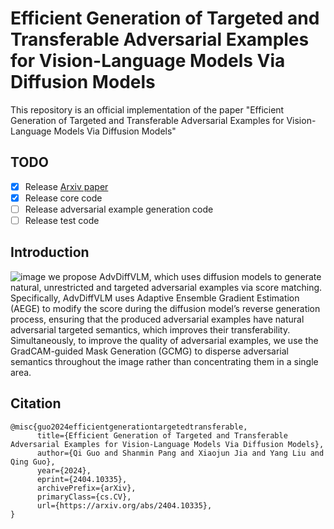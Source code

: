 # Efficient Generation of Targeted and Transferable Adversarial Examples for Vision-Language Models Via Diffusion Models
This repository is an official implementation of the paper "Efficient Generation of Targeted and Transferable Adversarial Examples for Vision-Language Models Via Diffusion Models"

## TODO
- [x] Release [Arxiv paper](https://arxiv.org/abs/2404.10335)
- [x] Release core code
- [ ] Release adversarial example generation code
- [ ] Release test code
## Introduction
![image](https://github.com/user-attachments/assets/3c24c832-0cb6-4295-ab77-0c8cfe47efe1)
we propose AdvDiffVLM, which uses diffusion models to generate natural, unrestricted and targeted adversarial examples via score matching. Specifically, AdvDiffVLM uses Adaptive Ensemble Gradient Estimation
(AEGE) to modify the score during the diffusion model’s reverse generation process, ensuring that the produced adversarial examples have natural adversarial targeted semantics, which improves their transferability. Simultaneously, to improve the quality of adversarial examples, we use the GradCAM-guided Mask Generation (GCMG) to disperse adversarial semantics throughout the image rather than concentrating them in a single area.

## Citation
```
@misc{guo2024efficientgenerationtargetedtransferable,
      title={Efficient Generation of Targeted and Transferable Adversarial Examples for Vision-Language Models Via Diffusion Models}, 
      author={Qi Guo and Shanmin Pang and Xiaojun Jia and Yang Liu and Qing Guo},
      year={2024},
      eprint={2404.10335},
      archivePrefix={arXiv},
      primaryClass={cs.CV},
      url={https://arxiv.org/abs/2404.10335}, 
}
```
